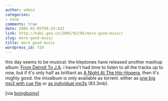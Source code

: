 ```yaml
---
author: admin
categories:
- none
comments: true
date: 2005-02-05T09:24:43Z
link: http://habi.gna.ch/2005/02/05/more-good-music/
slug: more-good-music
title: more good music
wordpress_id: 729
---
```


this day seems to be musical: the kleptones have released another mashup album: [From Detroit To J.A](http://www.kleptones.com/pages/downloads_fd2ja.html). i haven't had time to listen to all the tracks up to now, but if it's only half as brilliant as [A Night At The Hip-Hopera](ptones.com/pages/downloads_hiphopera.html), then it's mighty good. the mixalbum is only available as torrent. either as [one big mp3 with cue file](http://www.kleptones.com/pages/The%20Kleptones%20-%20From%20Detroit%20To%20J.A.%20(burn%20version).torrent) or [as individual mp3s](http://www.kleptones.com/pages/The%20Kleptones%20-%20From%20Detroit%20To%20J.A.%20(split%20version).torrent) (83.3mb).



[via [boingboing](http://www.boingboing.net/2005/02/04/new_kleptones_mashup.html)]

